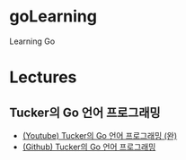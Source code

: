 # goLearning
Learning Go


# Lectures

## Tucker의 Go 언어 프로그래밍
- [(Youtube) Tucker의 Go 언어 프로그래밍 (완)](https://www.youtube.com/playlist?list=PLy-g2fnSzUTBHwuXkWQ834QHDZwLx6v6j)
- [(Github) Tucker의 Go 언어 프로그래밍](https://github.com/tuckersGo/musthaveGo)

